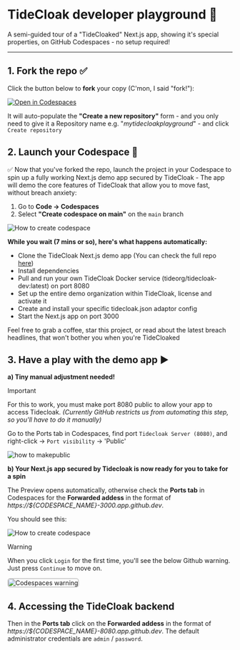# TideCloak developer playground 🚀

A semi-guided tour of a "TideCloaked" Next.js app, showing it's special properties, on GitHub Codespaces - no setup required!

---

## **1. Fork the repo** ✅

Click the button below to **fork** your copy (C'mon, I said "fork!"):

[![Open in Codespaces](https://github.com/codespaces/badge.svg)](https://github.com/codespaces/new?repo=984597831)

It will auto-populate the **"Create a new repository"** form - and you only need to give it a Repository name e.g. "*mytidecloakplayground*" - and click `Create repository`

## 2. Launch your Codespace 🚀

✅ Now that you've forked the repo, launch the project in your Codespace to spin up a fully working Next.js demo app secured by TideCloak - The app will demo the core features of TideCloak that allow you to move fast, without breach anxiety:

1. Go to **Code → Codespaces**
2. Select **"Create codespace on main"** on the `main` branch

![How to create codespace](image/README/tidecloak_howto_createcodespace.gif)

**While you wait (7 mins or so), here's what happens automatically:**
- Clone the TideCloak Next.js demo app (You can check the full repo [here](https://github.com/tide-foundation/tidecloak-client-nextJS))
- Install dependencies
- Pull and run your own TideCloak Docker service (tideorg/tidecloak-dev:latest) on port 8080
- Set up the entire demo organization within TideCloak, license and activate it
- Create and install your specific tidecloak.json adaptor config
- Start the Next.js app on port 3000

Feel free to grab a coffee, star this project, or read about the latest breach headlines, that won't bother you when you're TideCloaked

## **3. Have a play with the demo app** ▶️

**a) Tiny manual adjustment needed!**

> [!IMPORTANT]
> For this to work, you must make port 8080 public to allow your app to access Tidecloak.
_(Currently GitHub restricts us from automating this step, so you'll have to do it manually)_

Go to the Ports tab in Codespaces, find port `Tidecloak Server (8080)`, and right-click → `Port visibility` → 'Public'

![how to makepublic](image/README/tidecloak_howto_makepublic.gif)

**b) Your Next.js app secured by Tidecloak is now ready for you to take for a spin**

The Preview opens automatically, otherwise check the **Ports tab** in Codespaces for the **Forwarded addess** in the format of _https://${CODESPACE_NAME}-3000.app.github.dev_.

You should see this:

![How to create codespace](image/README/tidecloak_howto_preview.jpg)

> [!WARNING]
> When you click `Login` for the first time, you'll see the below Github warning. Just press `Continue` to move on.

<img src="image/README/1743562446996.png" alt="Codespaces warning" style="border: 2px solid #ccc; border-radius: 6px;" />

**4. Accessing the TideCloak backend**
------------------------------------------------

Then in the **Ports tab** click on the **Forwarded addess** in the format of _https://${CODESPACE_NAME}-8080.app.github.dev_. The default administrator credentials are `admin` / `password`.
